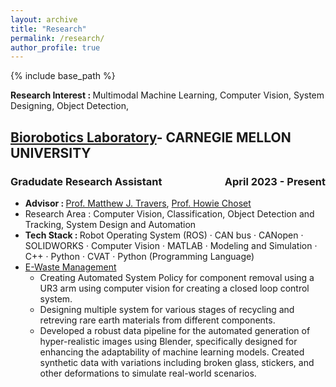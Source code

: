 ```yaml
---
layout: archive
title: "Research"
permalink: /research/
author_profile: true
---
```


{% include base_path %}

<p><b>Research Interest : </b>Multimodal Machine Learning, Computer Vision, System Designing, Object Detection,  </p>

<p><h2><a href="http://biorobotics.ri.cmu.edu/index.php">Biorobotics Laboratory</a>- CARNEGIE MELLON UNIVERSITY</h2></p>
<p><h3><span style="text-align:left; display:inline-block; width:50%;">Gradudate Research Assistant</span><span style="text-align:right; display:inline-block; width:50%;">April 2023 - Present</span></h3></p>
  
  - <b>Advisor : </b> [Prof. Matthew J. Travers](https://www.ri.cmu.edu/ri-faculty/matthew-j-travers/), [Prof. Howie Choset](https://www.ri.cmu.edu/ri-faculty/howie-choset/)  
  - Research Area : Computer Vision, Classification, Object Detection and Tracking, System Design and Automation
  - <b>Tech Stack : </b> Robot Operating System (ROS) · CAN bus · CANopen · SOLIDWORKS · Computer Vision · MATLAB · Modeling and Simulation · C++ · Python · CVAT · Python (Programming Language) 
  - [E-Waste Management](https://www.cmu.edu/news/stories/archives/2021/july/device-recycling.html)
    - Creating Automated System Policy for component removal using a UR3 arm using computer vision for creating a closed loop control system.
    - Designing multiple system for various stages of recycling and retreving rare earth materials from different components.
    - Developed a robust data pipeline for the automated generation of hyper-realistic images using Blender, specifically designed for enhancing the adaptability of machine learning models. Created synthetic data with variations including broken glass, stickers, and other deformations to simulate real-world scenarios. 
